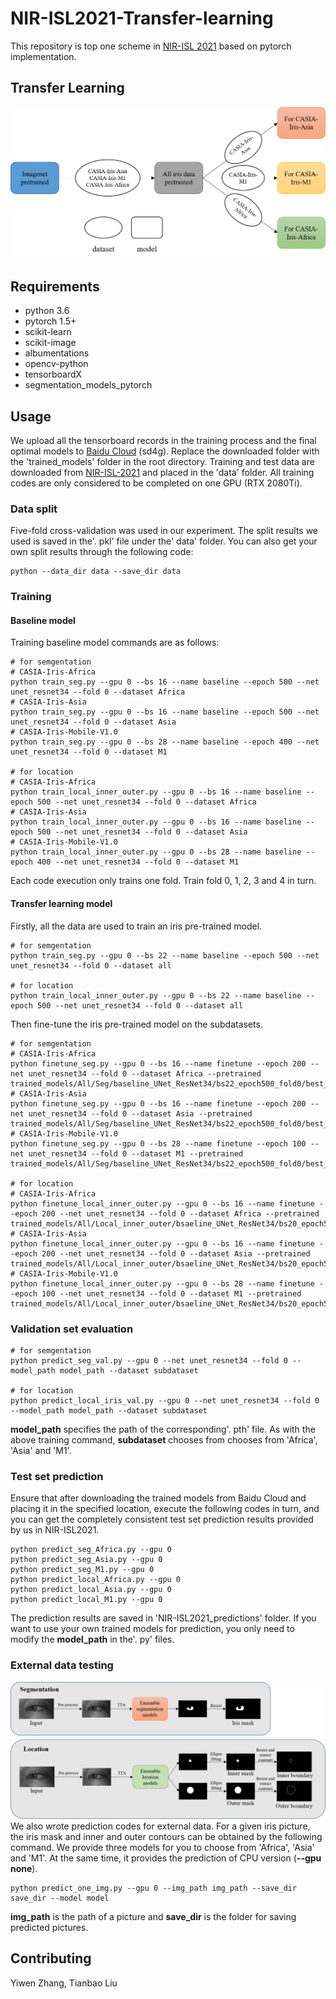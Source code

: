 # NIR-ISL2021-Transfer-learning
This repository is top one scheme in [NIR-ISL 2021](https://sites.google.com/view/nir-isl2021/home) based on pytorch implementation.

## Transfer Learning
![Alt text](/pic/transfer.png)

## Requirements
* python 3.6
* pytorch 1.5+
* scikit-learn
* scikit-image
* albumentations
* opencv-python
* tensorboardX
* segmentation_models_pytorch

## Usage
We upload all the tensorboard records in the training process and the final optimal models to [Baidu Cloud](https://pan.baidu.com/s/1Sd5_mNzt4SEM32isYxxE5Q) (sd4g). Replace the downloaded folder with the 'trained_models' folder in the root directory. Training and test data are downloaded from [NIR-ISL-2021](https://github.com/xiamenwcy/NIR-ISL-2021) and placed in the 'data' folder. All training codes are only considered to be completed on one GPU (RTX 2080Ti).
### Data split
Five-fold cross-validation was used in our experiment. The split results we used is saved in the'. pkl' file under the' data' folder. You can also get your own split results through the following code:

    python --data_dir data --save_dir data

### Training
#### Baseline model
Training baseline model commands are as follows:

    # for semgentation
    # CASIA-Iris-Africa
    python train_seg.py --gpu 0 --bs 16 --name baseline --epoch 500 --net unet_resnet34 --fold 0 --dataset Africa
    # CASIA-Iris-Asia
    python train_seg.py --gpu 0 --bs 16 --name baseline --epoch 500 --net unet_resnet34 --fold 0 --dataset Asia
    # CASIA-Iris-Mobile-V1.0
    python train_seg.py --gpu 0 --bs 28 --name baseline --epoch 400 --net unet_resnet34 --fold 0 --dataset M1
    
    # for location
    # CASIA-Iris-Africa
    python train_local_inner_outer.py --gpu 0 --bs 16 --name baseline --epoch 500 --net unet_resnet34 --fold 0 --dataset Africa
    # CASIA-Iris-Asia
    python train_local_inner_outer.py --gpu 0 --bs 16 --name baseline --epoch 500 --net unet_resnet34 --fold 0 --dataset Asia
    # CASIA-Iris-Mobile-V1.0
    python train_local_inner_outer.py --gpu 0 --bs 28 --name baseline --epoch 400 --net unet_resnet34 --fold 0 --dataset M1
Each code execution only trains one fold. Train fold 0, 1, 2, 3 and 4 in turn.

#### Transfer learning model 
Firstly, all the data are used to train an iris pre-trained model.

    # for semgentation
    python train_seg.py --gpu 0 --bs 22 --name baseline --epoch 500 --net unet_resnet34 --fold 0 --dataset all
    
    # for location
    python train_local_inner_outer.py --gpu 0 --bs 22 --name baseline --epoch 500 --net unet_resnet34 --fold 0 --dataset all
Then fine-tune the iris pre-trained model on the subdatasets.

    # for semgentation
    # CASIA-Iris-Africa
    python finetune_seg.py --gpu 0 --bs 16 --name finetune --epoch 200 --net unet_resnet34 --fold 0 --dataset Africa --pretrained trained_models/All/Seg/baseline_UNet_ResNet34/bs22_epoch500_fold0/best_acc.pth
    # CASIA-Iris-Asia
    python finetune_seg.py --gpu 0 --bs 16 --name finetune --epoch 200 --net unet_resnet34 --fold 0 --dataset Asia --pretrained trained_models/All/Seg/baseline_UNet_ResNet34/bs22_epoch500_fold0/best_acc.pth
    # CASIA-Iris-Mobile-V1.0
    python finetune_seg.py --gpu 0 --bs 28 --name finetune --epoch 100 --net unet_resnet34 --fold 0 --dataset M1 --pretrained trained_models/All/Seg/baseline_UNet_ResNet34/bs22_epoch500_fold0/best_acc.pth
    
    # for location
    # CASIA-Iris-Africa
    python finetune_local_inner_outer.py --gpu 0 --bs 16 --name finetune --epoch 200 --net unet_resnet34 --fold 0 --dataset Africa --pretrained trained_models/All/Local_inner_outer/bsaeline_UNet_ResNet34/bs20_epoch500_fold0/best_model.pth
    # CASIA-Iris-Asia
    python finetune_local_inner_outer.py --gpu 0 --bs 16 --name finetune --epoch 200 --net unet_resnet34 --fold 0 --dataset Asia --pretrained trained_models/All/Local_inner_outer/bsaeline_UNet_ResNet34/bs20_epoch500_fold0/best_model.pth
    # CASIA-Iris-Mobile-V1.0
    python finetune_local_inner_outer.py --gpu 0 --bs 28 --name finetune --epoch 100 --net unet_resnet34 --fold 0 --dataset M1 --pretrained trained_models/All/Local_inner_outer/bsaeline_UNet_ResNet34/bs20_epoch500_fold0/best_model.pth

### Validation set evaluation

    # for semgentation
    python predict_seg_val.py --gpu 0 --net unet_resnet34 --fold 0 --model_path model_path --dataset subdataset
    
    # for location
    python predict_local_iris_val.py --gpu 0 --net unet_resnet34 --fold 0 --model_path model_path --dataset subdataset
**model_path** specifies the path of the corresponding'. pth' file. As with the above training command, **subdataset** chooses from chooses from 'Africa', 'Asia' and 'M1'.
 
### Test set prediction
Ensure that after downloading the trained models from Baidu Cloud and placing it in the specified location, execute the following codes in turn, and you can get the completely consistent test set prediction results provided by us in NIR-ISL2021.

    python predict_seg_Africa.py --gpu 0
    python predict_seg_Asia.py --gpu 0
    python predict_seg_M1.py --gpu 0
    python predict_local_Africa.py --gpu 0
    python predict_local_Asia.py --gpu 0
    python predict_local_M1.py --gpu 0
The prediction results are saved in 'NIR-ISL2021_predictions' folder. If you want to use your own trained models for prediction, you only need to modify the **model_path** in the'. py' files.

### External data testing
![Alt text](/pic/pipeline.png)
We also wrote prediction codes for external data. For a given iris picture, the iris mask and inner and outer contours can be obtained by the following command. We provide three models for you to choose from 'Africa', 'Asia' and 'M1'. At the same time, it provides the prediction of CPU version (**--gpu none**).

    python predict_one_img.py --gpu 0 --img_path img_path --save_dir save_dir --model model
**img_path** is the path of a picture and **save_dir** is the folder for saving predicted pictures.

## Contributing
Yiwen Zhang, Tianbao Liu
